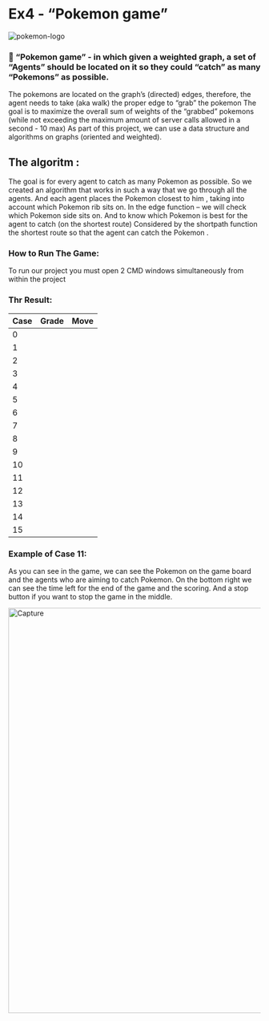 # **Ex4** -  “Pokemon game”

![pokemon-logo](https://user-images.githubusercontent.com/93201414/148660272-da72a678-1964-4a83-8004-6bc1d0b8859d.jpeg)


### :pushpin:  “Pokemon game” -  in which given a weighted graph,  a set of “Agents” should be located on it so they could “catch” as many “Pokemons” as possible.
The pokemons are located on the graph’s (directed) edges, therefore, the agent needs to take (aka walk)  the proper edge to “grab” the pokemon
The goal is to maximize the overall sum of weights of the “grabbed” pokemons (while not exceeding the maximum amount of server calls allowed in a second - 10 max)
As part of this project, we can use a data structure and algorithms on graphs (oriented and weighted).

## The algoritm : 
The goal is for every agent to catch as many Pokemon as possible.
So we created an algorithm that works in such a way that we go through all the agents. 
And each agent places the Pokemon closest to him , taking into account which Pokemon rib sits on. 
In the edge function – we will check which Pokemon side sits on. 
And to know which Pokemon is best for the agent to catch (on the shortest route) 
Considered by the shortpath function the shortest route so that the agent can catch the Pokemon .


### How to Run The Game: 
To run our project you must open 2 CMD windows simultaneously from within the project 


### Thr Result:

| Case | Grade | Move | 
| ------- | ------- | ------- | 
| 0 |  |  |
| 1 | |  |
| 2 |  |  |
| 3 |  |  |
| 4 |  |  |
| 5 |  |  |
| 6 |   |  |
| 7 |  |  |
| 8 |  |  |
| 9 |   |  |
| 10 |   |  |
| 11 |   |  |
| 12 |   |  |
| 13 |  |  |
| 14 |   |  |
| 15 |  |  |


### Example of Case 11: 
As you can see in the game, we can see the Pokemon on the game board and the agents who are aiming to catch Pokemon. 
On the bottom right we can see the time left for the end of the game and the scoring.
And a stop button if you want to stop the game in the middle. 

<img width="809" alt="Capture" src="https://user-images.githubusercontent.com/93201414/148661054-e71bb830-b930-47e6-81e8-ef6865ee0e67.PNG">




